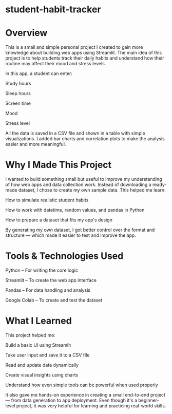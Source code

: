 # student-habit-tracker
# Overview
This is a small and simple personal project I created to gain more knowledge about building web apps using Streamlit.
The main idea of this project is to help students track their daily habits and understand how their routine may affect their mood and stress levels.

In this app, a student can enter:

Study hours

Sleep hours

Screen time

Mood

Stress level

All the data is saved in a CSV file and shown in a table with simple visualizations. I added bar charts and correlation plots to make the analysis easier and more meaningful.

# Why I Made This Project
I wanted to build something small but useful to improve my understanding of how web apps and data collection work.
Instead of downloading a ready-made dataset, I chose to create my own sample data. This helped me learn:

How to simulate realistic student habits

How to work with datetime, random values, and pandas in Python

How to prepare a dataset that fits my app's design

By generating my own dataset, I got better control over the format and structure — which made it easier to test and improve the app.

# Tools & Technologies Used
Python – For writing the core logic

Streamlit – To create the web app interface

Pandas – For data handling and analysis

Google Colab – To create and test the dataset

# What I Learned
This project helped me:

Build a basic UI using Streamlit

Take user input and save it to a CSV file

Read and update data dynamically

Create visual insights using charts

Understand how even simple tools can be powerful when used properly

It also gave me hands-on experience in creating a small end-to-end project — from data generation to app deployment.
Even though it's a beginner-level project, it was very helpful for learning and practicing real-world skills.

